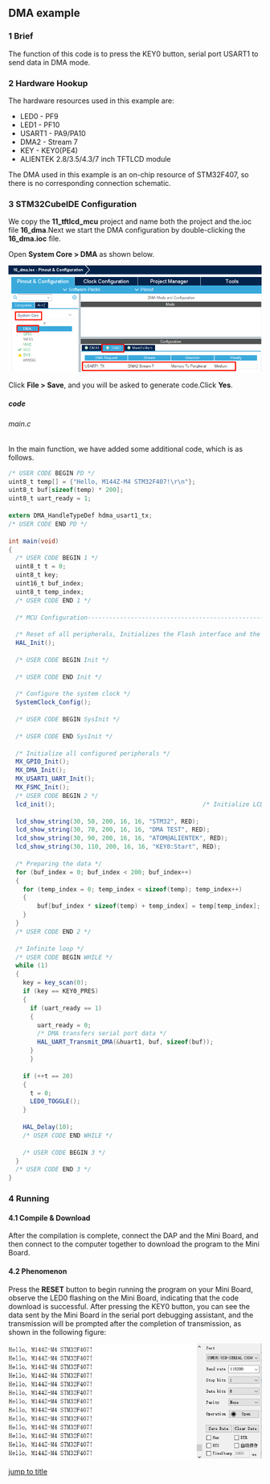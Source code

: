 ## DMA example<a name="brief"></a>

### 1 Brief
The function of this code is to press the KEY0 button, serial port USART1 to send data in DMA mode.
### 2 Hardware Hookup
The hardware resources used in this example are:
+ LED0 - PF9
+ LED1 - PF10
+ USART1 - PA9/PA10
+ DMA2 - Stream 7 
+ KEY - KEY0(PE4) 
+ ALIENTEK  2.8/3.5/4.3/7 inch TFTLCD module

The DMA used in this example is an on-chip resource of STM32F407, so there is no corresponding connection schematic.

### 3 STM32CubeIDE Configuration

We copy the **11_tftlcd_mcu** project and name both the project and the.ioc file **16_dma**.Next we start the DMA configuration by double-clicking the **16_dma.ioc** file.

Open **System Core > DMA** as shown below.

<img src="../../1_docs/3_figures/16_dma/01_config.png">

Click **File > Save**, and you will be asked to generate code.Click **Yes**.

##### code
###### main.c
In the main function, we have added some additional code, which is as follows.
```c#
/* USER CODE BEGIN PD */
uint8_t temp[] = {"Hello, M144Z-M4 STM32F407!\r\n"};
uint8_t buf[sizeof(temp) * 200];
uint8_t uart_ready = 1;

extern DMA_HandleTypeDef hdma_usart1_tx;
/* USER CODE END PD */

int main(void)
{
  /* USER CODE BEGIN 1 */
  uint8_t t = 0;
  uint8_t key;
  uint16_t buf_index;
  uint8_t temp_index;
  /* USER CODE END 1 */

  /* MCU Configuration--------------------------------------------------------*/

  /* Reset of all peripherals, Initializes the Flash interface and the Systick. */
  HAL_Init();

  /* USER CODE BEGIN Init */

  /* USER CODE END Init */

  /* Configure the system clock */
  SystemClock_Config();

  /* USER CODE BEGIN SysInit */

  /* USER CODE END SysInit */

  /* Initialize all configured peripherals */
  MX_GPIO_Init();
  MX_DMA_Init();
  MX_USART1_UART_Init();
  MX_FSMC_Init();
  /* USER CODE BEGIN 2 */
  lcd_init();                                         /* Initialize LCD */

  lcd_show_string(30, 50, 200, 16, 16, "STM32", RED);
  lcd_show_string(30, 70, 200, 16, 16, "DMA TEST", RED);
  lcd_show_string(30, 90, 200, 16, 16, "ATOM@ALIENTEK", RED);
  lcd_show_string(30, 110, 200, 16, 16, "KEY0:Start", RED);

  /* Preparing the data */
  for (buf_index = 0; buf_index < 200; buf_index++)
  {
    for (temp_index = 0; temp_index < sizeof(temp); temp_index++)
    {
        buf[buf_index * sizeof(temp) + temp_index] = temp[temp_index];
    }
  }
  /* USER CODE END 2 */

  /* Infinite loop */
  /* USER CODE BEGIN WHILE */
  while (1)
  {
    key = key_scan(0);
    if (key == KEY0_PRES)
    {
      if (uart_ready == 1)
      {
        uart_ready = 0;
        /* DMA transfers serial port data */
        HAL_UART_Transmit_DMA(&huart1, buf, sizeof(buf));
      }
	  }

    if (++t == 20)
    {
      t = 0;
      LED0_TOGGLE();
    }

    HAL_Delay(10);
    /* USER CODE END WHILE */

    /* USER CODE BEGIN 3 */
  }
  /* USER CODE END 3 */
}
```

### 4 Running
#### 4.1 Compile & Download
After the compilation is complete, connect the DAP and the Mini Board, and then connect to the computer together to download the program to the Mini Board.
#### 4.2 Phenomenon
Press the **RESET** button to begin running the program on your Mini Board, observe the LED0 flashing on the Mini Board, indicating that the code download is successful. After pressing the KEY0 button, you can see the data sent by the Mini Board in the serial port debugging assistant, and the transmission will be prompted after the completion of transmission, as shown in the following figure:

<img src="../../1_docs/3_figures/16_dma/02_xcom.png">

[jump to title](#brief)
